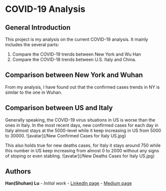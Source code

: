 
# COVID-19 Analysis
## General Introduction
This project is my analysis on the current COVID-19 analysis.
It mainly includes the several parts:
1) Compare the COVID-19 trends between  New York and Wu Han
2) Compare the COVID-18 trends between U.S. Italy and China.

## Comparison between New York and Wuhan
From my analysis, I have found out that the confirmed cases trends in NY is similar to the one in Wuhan.



## Comparison between US and Italy
Generally speaking, the COVID-19 virus situations in US is worse than the ones in Italy.
In the most recent days, new confirmed cases for each day in Italy almost stays at the 5000-level while it keep increasing in US from 5000 to 30000.
![avatar](/New Confirmed Cases for Italy US.jpg)

This also holds true for new deaths cases, for Italy it stays around 750 while this number in US keep increasing from almost 0 to 2000 without any signs of stoping or even stabling.
![avatar](/New Deaths Cases for Italy US.jpg)

## Authors

**Han(Shuhan) Lu** - *Initial work* - [LinkedIn page](https://www.linkedin.com/in/shuhan-lu/) - [Medium page](https://medium.com/@lushuhan95)
